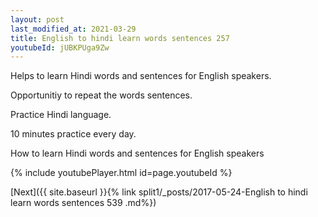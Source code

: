 ```yaml
---
layout: post
last_modified_at: 2021-03-29
title: English to hindi learn words sentences 257 
youtubeId: jUBKPUga9Zw
---
```

 
 
Helps to learn Hindi words and sentences for English speakers.

Opportunitiy to repeat the words sentences. 

Practice Hindi language. 
 
10 minutes practice every day. 
 
How to learn Hindi words and sentences for English speakers 
 
{% include youtubePlayer.html id=page.youtubeId %}
 
 
[Next]({{ site.baseurl }}{% link  split1/_posts/2017-05-24-English to hindi learn words sentences 539 .md%})
 
